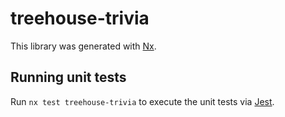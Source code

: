 # treehouse-trivia

This library was generated with [Nx](https://nx.dev).

## Running unit tests

Run `nx test treehouse-trivia` to execute the unit tests via [Jest](https://jestjs.io).
